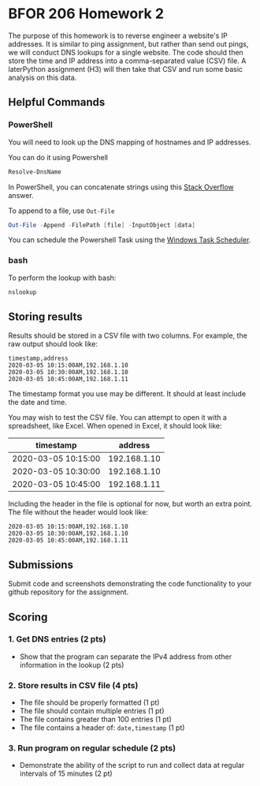 # BFOR 206 Homework 2


The purpose of this homework is to reverse engineer a 
website's IP addresses.
It is similar to ping assignment, but rather than send out
pings, we will conduct DNS lookups for a single website.
The code should then store the time and IP address into
a comma-separated value (CSV) file. 
A laterPython assignment (H3) will then take that CSV 
and run some basic analysis on this data.

## Helpful Commands
### PowerShell

You will need to look up the DNS mapping of hostnames
and IP addresses.

You can do it using Powershell

```powershell
Resolve-DnsName
```
In PowerShell, you can concatenate strings using
this [Stack Overflow](https://stackoverflow.com/questions/15113413/how-do-i-concatenate-strings-and-variables-in-powershell) answer.

To append to a file, use `Out-File` 

```powershell
Out-File -Append -FilePath [file] -InputObject [data]
```

You can schedule the Powershell Task using
the [Windows Task Scheduler](https://social.technet.microsoft.com/wiki/contents/articles/38580.configure-to-run-a-powershell-script-into-task-scheduler.aspx).

### bash

To perform the lookup with bash:

```bash
nslookup
```



## Storing results
Results should be stored in a CSV file with two columns.
For example, the raw output should look like:

```
timestamp,address
2020-03-05 10:15:00AM,192.168.1.10
2020-03-05 10:30:00AM,192.168.1.10
2020-03-05 10:45:00AM,192.168.1.11
```
The timestamp format you use may be different. It should at least include the date and time.

You may wish to test the CSV file. You 
can attempt to open it with a spreadsheet, like Excel.
When opened in Excel, it should look like:

| timestamp           | address      |
|---------------------|--------------|
| 2020-03-05 10:15:00 | 192.168.1.10 |
| 2020-03-05 10:30:00 | 192.168.1.10 |
| 2020-03-05 10:45:00 | 192.168.1.11 |


Including the header in the file is optional for now,
but worth an extra point. The file without the header would
look like:

```
2020-03-05 10:15:00AM,192.168.1.10
2020-03-05 10:30:00AM,192.168.1.10
2020-03-05 10:45:00AM,192.168.1.11
```

## Submissions

Submit code and screenshots demonstrating the code functionality to your github repository for the assignment.

## Scoring

### 1. Get DNS entries (2 pts)
- Show that the program can separate the IPv4 address
  from other information in the lookup (2 pts)


### 2. Store results in CSV file (4 pts)
- The file should be properly formatted (1 pt)
- The file should contain multiple entries (1 pt)
- The file contains greater than 100 entries (1 pt)
- The file contains a header of: `date,timestamp` (1 pt)

### 3. Run program on regular schedule (2 pts)
- Demonstrate the ability of the script to run 
  and collect data at regular intervals of 15 minutes (2 pt)
